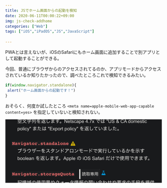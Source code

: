 ```yaml
---
title: JSでホーム画面からの起動を検知
date: 2020-06-11T00:00:22+09:00
img: js-check-addhome
categories: ["Web"]
tags: ["iOS","iPadOS","JS","JavaScript"]

---
```




PWAとは言えないが、iOSのSafariにもホーム画面に追加することで別アプリとして起動することができる。

今回、普通にブラウザからのアクセスされてるのか、アプリモードからアクセスされているか知りたかったので、調べたところこれで検知できるみたい。

```js
if(window.navigator.standalone){
 alert("ホーム画面からの起動です！")
}
```

おそらく、何度か試したところ `<meta name=apple-mobile-web-app-capable content=yes>` を指定していないと検知されない。

![あとMDNの個別ページは404になっていた](../../../images/js-check-addhome-mozilla.jpg)